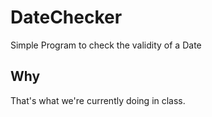 # DateChecker
Simple Program to check the validity of a Date

## Why
That's what we're currently doing in class.
